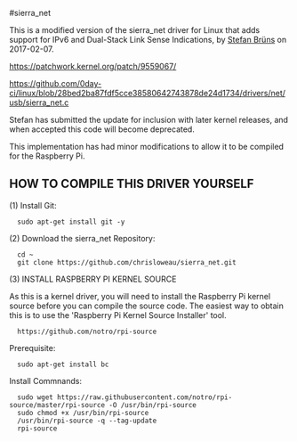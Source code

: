 #sierra_net

This is a modified version of the sierra_net driver for Linux that adds support
for IPv6 and Dual-Stack Link Sense Indications, by [Stefan Brüns](stefan.bruens@rwth-aachen.de) on 2017-02-07.

https://patchwork.kernel.org/patch/9559067/

https://github.com/0day-ci/linux/blob/28bed2ba87fdf5cce38580642743878de24d1734/drivers/net/usb/sierra_net.c

Stefan has submitted the update for inclusion with later kernel releases, and
when accepted this code will become deprecated.

This implementation has had minor modifications to allow it to be compiled for
the Raspberry Pi.


HOW TO COMPILE THIS DRIVER YOURSELF
-----------------------------------

(1) Install Git:

      sudo apt-get install git -y

(2) Download the sierra_net Repository:

      cd ~
      git clone https://github.com/chrisloweau/sierra_net.git

(3) INSTALL RASPBERRY PI KERNEL SOURCE

As this is a kernel driver, you will need to install the Raspberry Pi kernel
source before you can compile the source code. The easiest way to obtain this
is to use the 'Raspberry Pi Kernel Source Installer' tool.

      https://github.com/notro/rpi-source

  Prerequisite:

      sudo apt-get install bc

  Install Commnands:

      sudo wget https://raw.githubusercontent.com/notro/rpi-source/master/rpi-source -O /usr/bin/rpi-source
      sudo chmod +x /usr/bin/rpi-source
      /usr/bin/rpi-source -q --tag-update
      rpi-source



